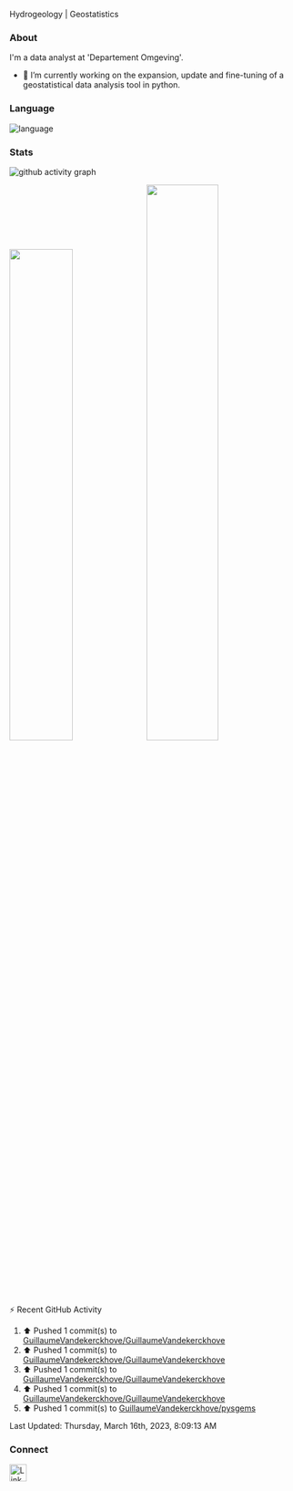 Hydrogeology | Geostatistics

### About

I'm a data analyst at 'Departement Omgeving'.
- 🔭 I’m currently working on the expansion, update and fine-tuning of a geostatistical data analysis tool in python.

### Language
![language](https://github-readme-stats.vercel.app/api/top-langs?username=GuillaumeVandekerckhove&show_icons=true&theme=dark&hide_border=true) 

### Stats

![github activity graph](https://github-readme-activity-graph.cyclic.app/graph?username=GuillaumeVandekerckhove&line=2C60D2&theme=high-contrast)

<div><img style="height: auto; width: 47%;" class="img" src="https://github-readme-stats.vercel.app/api?username=GuillaumeVandekerckhove&show_icons=true&theme=github_dark"/>
<img style="height: auto; width: 50%;" class="img" src="https://github-readme-streak-stats.herokuapp.com/?user=GuillaumeVandekerckhove&theme=github-dark-blue"/>
</div>


<!-- https://github.com/jamesgeorge007/github-activity-readme -->
⚡ Recent GitHub Activity</summary>


<!--RECENT_ACTIVITY:start-->
1. ⬆️ Pushed 1 commit(s) to [GuillaumeVandekerckhove/GuillaumeVandekerckhove](https://github.com/GuillaumeVandekerckhove/GuillaumeVandekerckhove)<br>
2. ⬆️ Pushed 1 commit(s) to [GuillaumeVandekerckhove/GuillaumeVandekerckhove](https://github.com/GuillaumeVandekerckhove/GuillaumeVandekerckhove)<br>
3. ⬆️ Pushed 1 commit(s) to [GuillaumeVandekerckhove/GuillaumeVandekerckhove](https://github.com/GuillaumeVandekerckhove/GuillaumeVandekerckhove)<br>
4. ⬆️ Pushed 1 commit(s) to [GuillaumeVandekerckhove/GuillaumeVandekerckhove](https://github.com/GuillaumeVandekerckhove/GuillaumeVandekerckhove)<br>
5. ⬆️ Pushed 1 commit(s) to [GuillaumeVandekerckhove/pysgems](https://github.com/GuillaumeVandekerckhove/pysgems)<br>
<!--RECENT_ACTIVITY:end-->

<!--RECENT_ACTIVITY:last_update-->
Last Updated: Thursday, March 16th, 2023, 8:09:13 AM
<!--RECENT_ACTIVITY:last_update_end-->


### Connect
<td >
    <a href="https://www.linkedin.com/in/guillaume-vandekerckhove"/><img src="https://user-images.githubusercontent.com/79251807/201449314-7f30a723-3b7e-45f2-b99b-093f8d9ce971.png" width="30" alt="LinkedIn logo"/></a>
</td>
    
